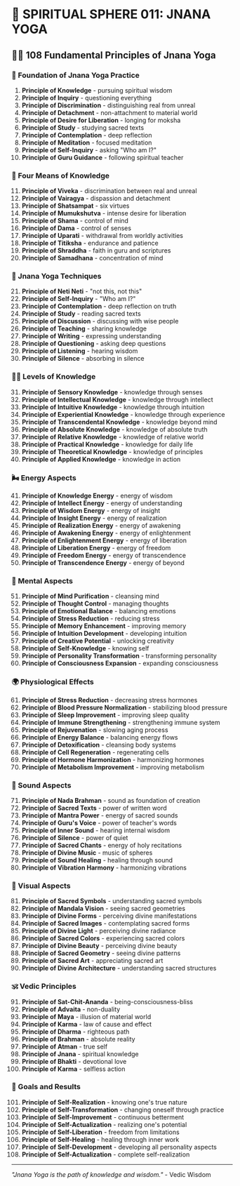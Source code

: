 # 🌟 SPIRITUAL SPHERE 011: JNANA YOGA

## 🧘‍♀️ 108 Fundamental Principles of Jnana Yoga

### 🌌 Foundation of Jnana Yoga Practice

1. **Principle of Knowledge** - pursuing spiritual wisdom
2. **Principle of Inquiry** - questioning everything
3. **Principle of Discrimination** - distinguishing real from unreal
4. **Principle of Detachment** - non-attachment to material world
5. **Principle of Desire for Liberation** - longing for moksha
6. **Principle of Study** - studying sacred texts
7. **Principle of Contemplation** - deep reflection
8. **Principle of Meditation** - focused meditation
9. **Principle of Self-Inquiry** - asking "Who am I?"
10. **Principle of Guru Guidance** - following spiritual teacher

### 🎯 Four Means of Knowledge

11. **Principle of Viveka** - discrimination between real and unreal
12. **Principle of Vairagya** - dispassion and detachment
13. **Principle of Shatsampat** - six virtues
14. **Principle of Mumukshutva** - intense desire for liberation
15. **Principle of Shama** - control of mind
16. **Principle of Dama** - control of senses
17. **Principle of Uparati** - withdrawal from worldly activities
18. **Principle of Titiksha** - endurance and patience
19. **Principle of Shraddha** - faith in guru and scriptures
20. **Principle of Samadhana** - concentration of mind

### 🌟 Jnana Yoga Techniques

21. **Principle of Neti Neti** - "not this, not this"
22. **Principle of Self-Inquiry** - "Who am I?"
23. **Principle of Contemplation** - deep reflection on truth
24. **Principle of Study** - reading sacred texts
25. **Principle of Discussion** - discussing with wise people
26. **Principle of Teaching** - sharing knowledge
27. **Principle of Writing** - expressing understanding
28. **Principle of Questioning** - asking deep questions
29. **Principle of Listening** - hearing wisdom
30. **Principle of Silence** - absorbing in silence

### 🧘‍♀️ Levels of Knowledge

31. **Principle of Sensory Knowledge** - knowledge through senses
32. **Principle of Intellectual Knowledge** - knowledge through intellect
33. **Principle of Intuitive Knowledge** - knowledge through intuition
34. **Principle of Experiential Knowledge** - knowledge through experience
35. **Principle of Transcendental Knowledge** - knowledge beyond mind
36. **Principle of Absolute Knowledge** - knowledge of absolute truth
37. **Principle of Relative Knowledge** - knowledge of relative world
38. **Principle of Practical Knowledge** - knowledge for daily life
39. **Principle of Theoretical Knowledge** - knowledge of principles
40. **Principle of Applied Knowledge** - knowledge in action

### 🌬️ Energy Aspects

41. **Principle of Knowledge Energy** - energy of wisdom
42. **Principle of Intellect Energy** - energy of understanding
43. **Principle of Wisdom Energy** - energy of insight
44. **Principle of Insight Energy** - energy of realization
45. **Principle of Realization Energy** - energy of awakening
46. **Principle of Awakening Energy** - energy of enlightenment
47. **Principle of Enlightenment Energy** - energy of liberation
48. **Principle of Liberation Energy** - energy of freedom
49. **Principle of Freedom Energy** - energy of transcendence
50. **Principle of Transcendence Energy** - energy of beyond

### 🧠 Mental Aspects

51. **Principle of Mind Purification** - cleansing mind
52. **Principle of Thought Control** - managing thoughts
53. **Principle of Emotional Balance** - balancing emotions
54. **Principle of Stress Reduction** - reducing stress
55. **Principle of Memory Enhancement** - improving memory
56. **Principle of Intuition Development** - developing intuition
57. **Principle of Creative Potential** - unlocking creativity
58. **Principle of Self-Knowledge** - knowing self
59. **Principle of Personality Transformation** - transforming personality
60. **Principle of Consciousness Expansion** - expanding consciousness

### 🌍 Physiological Effects

61. **Principle of Stress Reduction** - decreasing stress hormones
62. **Principle of Blood Pressure Normalization** - stabilizing blood pressure
63. **Principle of Sleep Improvement** - improving sleep quality
64. **Principle of Immune Strengthening** - strengthening immune system
65. **Principle of Rejuvenation** - slowing aging process
66. **Principle of Energy Balance** - balancing energy flows
67. **Principle of Detoxification** - cleansing body systems
68. **Principle of Cell Regeneration** - regenerating cells
69. **Principle of Hormone Harmonization** - harmonizing hormones
70. **Principle of Metabolism Improvement** - improving metabolism

### 🎵 Sound Aspects

71. **Principle of Nada Brahman** - sound as foundation of creation
72. **Principle of Sacred Texts** - power of written word
73. **Principle of Mantra Power** - energy of sacred sounds
74. **Principle of Guru's Voice** - power of teacher's words
75. **Principle of Inner Sound** - hearing internal wisdom
76. **Principle of Silence** - power of quiet
77. **Principle of Sacred Chants** - energy of holy recitations
78. **Principle of Divine Music** - music of spheres
79. **Principle of Sound Healing** - healing through sound
80. **Principle of Vibration Harmony** - harmonizing vibrations

### 🌈 Visual Aspects

81. **Principle of Sacred Symbols** - understanding sacred symbols
82. **Principle of Mandala Vision** - seeing sacred geometries
83. **Principle of Divine Forms** - perceiving divine manifestations
84. **Principle of Sacred Images** - contemplating sacred forms
85. **Principle of Divine Light** - perceiving divine radiance
86. **Principle of Sacred Colors** - experiencing sacred colors
87. **Principle of Divine Beauty** - perceiving divine beauty
88. **Principle of Sacred Geometry** - seeing divine patterns
89. **Principle of Sacred Art** - appreciating sacred art
90. **Principle of Divine Architecture** - understanding sacred structures

### 🕉️ Vedic Principles

91. **Principle of Sat-Chit-Ananda** - being-consciousness-bliss
92. **Principle of Advaita** - non-duality
93. **Principle of Maya** - illusion of material world
94. **Principle of Karma** - law of cause and effect
95. **Principle of Dharma** - righteous path
96. **Principle of Brahman** - absolute reality
97. **Principle of Atman** - true self
98. **Principle of Jnana** - spiritual knowledge
99. **Principle of Bhakti** - devotional love
100. **Principle of Karma** - selfless action

### 🚀 Goals and Results

101. **Principle of Self-Realization** - knowing one's true nature
102. **Principle of Self-Transformation** - changing oneself through practice
103. **Principle of Self-Improvement** - continuous betterment
104. **Principle of Self-Actualization** - realizing one's potential
105. **Principle of Self-Liberation** - freedom from limitations
106. **Principle of Self-Healing** - healing through inner work
107. **Principle of Self-Development** - developing all personality aspects
108. **Principle of Self-Actualization** - complete self-realization

---

*"Jnana Yoga is the path of knowledge and wisdom."* - Vedic Wisdom

